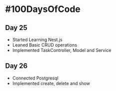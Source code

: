 # #100DaysOfCode
## Day 25
* Started Learning Nest.js
* Leaned Basic CRUD operations
* Implemented TaskController, Model and Service

## Day 26
* Connected Postgresql
* Implemented create, delete and show

